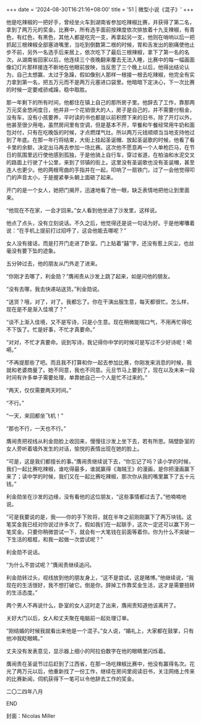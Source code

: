 +++
date = '2024-08-30T16:21:16+08:00'
title = '51 | 微型小说《混子》'
+++

他是吃辣椒的一把好手，曾经坐火车到湖南省参加吃辣椒比赛，并获得了第二名，拿到了两万元的奖金。比赛中，所有选手面前按辣度依次排放着十九支辣椒，有青色，有红色，有黑色，其他人都是吃完一支，再拿起另一支，他则在哨响以后一把抓起三根辣椒全部塞进嘴里，当吃到倒数第二根的时候，胃和舌发出的剧痛使他止步不前，另外一名选手后来居上，依次吃下了最后三根辣椒，拿下了第一名的名次。从湖南省回家以后，他连续三个夜晚翻来覆去无法入睡，比赛中的每一幅画面像幻灯片那样接连不断地在他眼前放映，当反思了三个晚上以后，他得出结论认为，自己太想赢、太过于急躁，假如像别人那样一根接一根去吃辣椒，他完全有实力拿到第一名，把五万元而不是两万元塞进口袋里。他暗暗下定决心，下一次比赛的时候一定要戒骄戒躁，稳中取胜。

那一年剩下的所有时间，他都住在镇上自己的那所房子里。他辞去了工作，靠那两万元奖金悠闲度日，他并非一个花销很大的人，房子是自己的，并不需要付租金，没有车，没有小孩要养，平时读的书也都是以前积攒下来的旧书，除了开灯以外，他甚至很少用电，虽然房间里有空调，但是基本不开，早餐和午餐经常用牛奶和面包对付，只有在吃晚饭的时候，才点燃煤气灶。所以两万元钱顺顺当当地支持他过到了年底。在那一年行将结束，大街上挂起圣诞帽、放起圣诞歌的时候，他看了看卡里的余额，决定出马再去参加一场比赛。这次他不愿意再一个人单枪匹马，在节日的氛围里远行使他感到孤独，于是他骑上自行车，穿过省道，在柏油和水泥交叉的路面上行驶了十公里，来到了邻镇的街上。这里没有圣诞歌也没有圣诞帽，甚至连人也更少。他的两根弯曲的手指并在一起，叩响了一扇铁门，过了一会他觉得叩门的声音太小，于是握紧拳头朝上面砸了起来。

开门的是一个女人，她把门揭开，迅速地看了他一眼，缺乏表情地把他让到里面来。

“他现在不在家，一会才回来。”女人看到他坐进了沙发里，这样说。

他点了点头，没有立刻说话。不久之后，他觉得还是说一句话为好。于是他嘟囔着说：“在手机上提前打过招呼了，这会他能去哪呢？”

女人没有接话，而是打开门走进了卧室。门上贴着“囍”字，还没有惹上灰尘，也丝毫没有要下坠的迹象。

五分钟过去，他的朋友从门外走了进来。

“你刚才去哪了，利金勋？”膺闹责从沙发上跳了起来，如是问他的朋友。

“没有去哪，我去快递站送货。”利金勋说。

“送货？哦，对了，对了。我都忘了。你在干演出服生意，每天都很忙。怎么样，现在是不是渐入佳境了？”

“谈不上渐入佳境，又不是写诗，只是小生意。现在稍微能喘口气，不用再忙得吃不下饭了。忙是好事，不忙才真要命。”

“对对，不忙才真要命。说到写诗，我记得你中学的时候可是写过不少好诗呢！嗬嗬。”

“不再提那些了吧。而且我不打算和你一起去参加比赛，你刚发来消息的时候，我就和老婆商量了。她不同意，我也不同意。元旦节马上要到了，现在以及未来一段时间有许多单子需要处理，单靠她自己一个人是忙不过来的。”

“两天，仅仅需要两天时间。”

“不行。”

“一天，来回都坐飞机！”

“那也不行，一天也不行。”

膺闹责把视线从利金勋脸上收回来，慢慢往沙发上坐下去，若有所思。隔壁卧室的女人旁听着墙外发生的对话，愉悦的表情出现在她的脸上。

“可是，这是我们都擅长的事。”膺闹责继续说下去，“你忘记了吗？读小学的时候，我们一起比赛吃辣椒，谁吃得最多，谁就赢得《海贼王》的漫画，是你把漫画赢下来了；读中学的时候，我们又在一起比赛吃辣椒，那次你从我的嘴里赢下了五十元钱。”

利金勋坐在沙发的边缘，没有看他的这位朋友，“这些事情都过去了。”他喃喃地说。

“可是我要说的是，我——你的手下败将，就在半年之前刚刚赢下了两万块钱。这笔奖金我已经对你说过许多次了。假如我们在一起联手，这次一定还可以赢下另一笔奖金。只要你稍微尝试一下，就会有一大笔钱在前面等着你。你为什么不突破一下生活的框框，和我一起做一次尝试呢？”

利金勋不说话。

“为什么不尝试呢？”膺闹责继续追问。

利金勋转过头，视线放到他的朋友身上，“这不是尝试，这是赌博。”他继续说，“我现在的生活很好，我不想打破它。倒是你，辞掉工作靠奖金生活，这才是需要扭转的生活态度。”

两个男人不再说什么，卧室的女人这时走了出来，膺闹责知道他该离开了。

关好大门以后，女人和丈夫聚在电脑前一起处理订单。

“刚结婚的时候我就看出来他是一个混子。”女人说，“婚礼上，大家都在鼓掌，只有他冲我眨眼睛。”

丈夫没有发表意见，显示器上细小的阿拉伯数字在他的眼睛里闪烁着。

膺闹责在圣诞节过后赶到了江西省，在那一场吃辣椒比赛中，他没有赢得名次。花光了两万元以后，他重新找了一份工作，继续在房间里阅读旧书，关注网络上传来的比赛新闻，伺机获得下一笔可以令他辞去工作的奖金。

二〇二四年八月

END

封面：Nicolas Miller



